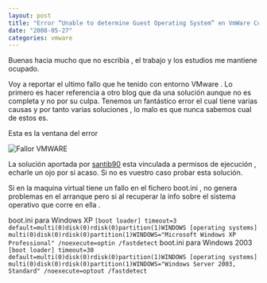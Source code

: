```yaml
---
layout: post
title: "Error “Unable to determine Guest Operating System” en VmWare Converter"
date: "2008-05-27"
categories: vmware
---
```


Buenas hacia mucho que no escribía , el trabajo y los estudios me mantiene ocupado.

Voy a reportar el ultimo fallo que he tenido con entorno VMware . Lo primero es hacer referencia a otro blog que da una solución aunque no es completa y no por su culpa. Tenemos un fantástico error el cual tiene varias causas y por tanto varias soluciones , lo malo es que nunca sabemos cual de estos es.

Esta es la ventana del error

![Fallor VMWARE](images/converter-error-operating-system.png)

La solución aportada por [santib90](https://santib90.wordpress.com/2008/02/13/error-unable-to-determine-guest-operating-system-en-vmware-converter/) esta vinculada a permisos de ejecución , echarle un ojo por si acaso. Si no es vuestro caso probar esta solución.

Si en la maquina virtual tiene un fallo en el fichero boot.ini , no genera problemas en el arranque pero si al recuperar la info sobre el sistema operativo que corre en ella .

boot.ini para Windows XP `[boot loader] timeout=3 default=multi(0)disk(0)rdisk(0)partition(1)WINDOWS [operating systems] multi(0)disk(0)rdisk(0)partition(1)WINDOWS="Microsoft Windows XP Professional" /noexecute=optin /fastdetect` boot.ini para Windows 2003 `[boot loader] timeout=30 default=multi(0)disk(0)rdisk(0)partition(1)WINDOWS [operating systems] multi(0)disk(0)rdisk(0)partition(1)WINDOWS="Windows Server 2003, Standard" /noexecute=optout /fastdetect`
